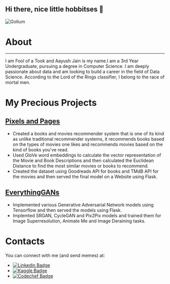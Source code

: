 ## Hi there, nice little hobbitses :ring:

![Gollum](https://www.superherohype.com/assets/uploads/2020/01/Gollum-1280x720.jpg)

# About
---
I am Fool of a Took and Aayush Jain is my name.I am a 3rd Year Undergraduate, pursuing a degree in Computer Science. I am deeply passionate about data and am looking to build a career in the field of Data Science. According to the Lord of the Rings classifier, I belong to the race of mortal men.

# My Precious Projects

## [Pixels and Pages](https://github.com/jain-aayush/PixelsAndPages)

* Created a books and movies recommender system that is one of its kind as unlike traditional recommender systems, it recommends books based on the types of movies one likes and recommends movies based on the kind of books you've read.
* Used GloVe word embeddings to calculate the vector representation of the Movie and Book Descriptions and then calculated the Euclidean Distance to find the most similar movies or books to recommend.
* Created the dataset using Goodreads API for books and TMdB API for the movies and then served the final model on a Website using Flask.

## [EverythingGANs](https://github.com/jain-aayush/EverythingGANs)

* Implemented various Generative Adversarial Network models using Tensorflow and then served the models using Flask.
* Implemted SRGAN, CycleGAN and Pix2Pix models and trained them for Image Superresolution, Animate Me and Image Deraining tasks.

# Contacts

You can connect with me (and send memes) at:
* [![Linkedin Badge](https://img.shields.io/badge/-Aayush_Jain-blue?style=flat-square&logo=Linkedin&logoColor=white&link=https://www.linkedin.com/in/aayush-jain-91b34b166/)](https://www.linkedin.com/in/aayush-jain-91b34b166/)
* [![Kaggle Badge](https://img.shields.io/badge/-Aayush_Jain-blue?style=flat-square&logo=Kaggle&logoColor=white&link=https://www.kaggle.com/foolofatook)](https://www.kaggle.com/foolofatook)
* [![Codechef Badge](https://img.shields.io/badge/-Aayush_Jain-brown?style=flat-square&logo=Codechef&logoColor=white&link=https://www.codechef.com/users/aayush_tisl)](https://www.codechef.com/users/aayush_tisl)
